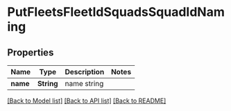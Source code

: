 # PutFleetsFleetIdSquadsSquadIdNaming

## Properties

Name | Type | Description | Notes
------------ | ------------- | ------------- | -------------
**name** | **String** | name string | 

[[Back to Model list]](../README.md#documentation-for-models) [[Back to API list]](../README.md#documentation-for-api-endpoints) [[Back to README]](../README.md)


